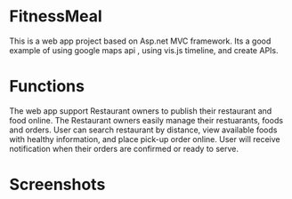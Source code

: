 # FitnessMeal

This is a web app project based on Asp.net MVC framework. Its a good example of using google maps api , using vis.js timeline, and create APIs. 

# Functions

The web app support Restaurant owners to publish their restaurant and food online.
The Restaurant owners easily manage their restuarants, foods and orders.
User can search restaurant by distance, view available foods with healthy information, and place pick-up order online.
User will receive notification when their orders are confirmed or ready to serve.

# Screenshots


